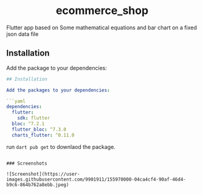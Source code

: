 <h1 align="center">ecommerce_shop</h1>

Flutter app based on Some mathematical equations and bar chart on a fixed json data file

## Installation

Add the package to your dependencies:

```yaml
## Installation

Add the packages to your dependencies:

```yaml
dependencies:
  flutter:
    sdk: flutter
  bloc: ^7.2.1
  flutter_bloc: ^7.3.0
  charts_flutter: ^0.11.0
```

run `dart pub get` to downlaod the package.

```

### Screenshots

![Screenshot](https://user-images.githubusercontent.com/9901911/155970000-04ca4cf4-90af-46d4-b9c6-864b762a8ebb.jpeg)